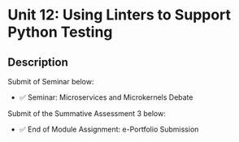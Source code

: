 # Unit 12: Using Linters to Support Python Testing

## Description

Submit of Seminar below:
- ✅ Seminar: Microservices and Microkernels Debate

Submit of the Summative Assessment 3 below:
- ✅ End of Module Assignment: e-Portfolio Submission
